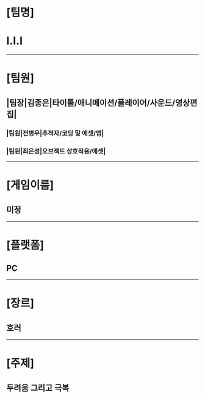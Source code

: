 # [팀명]
# I.I.I
---
# [팀원]
## |팀장|김종은|타이틀/애니메이션/플레이어/사운드/영상편집|
### |팀원|전병우|추적자/코딩 및 에셋/맵|
### |팀원|최은성|오브젝트 상호작용/에셋|
---
# [게임이름]
## 미정
---
# [플랫폼]
## PC
---
# [장르]
## 호러
---
# [주제]
## 두려움 그리고 극복
